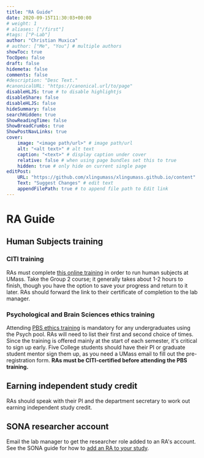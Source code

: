 ```yaml
---
title: "RA Guide"
date: 2020-09-15T11:30:03+00:00
# weight: 1
# aliases: ["/first"]
#tags: ["P-Lab"]
author: "Christian Muxica"
# author: ["Me", "You"] # multiple authors
showToc: true
TocOpen: false
draft: false
hidemeta: false
comments: false
#description: "Desc Text."
#canonicalURL: "https://canonical.url/to/page"
disableHLJS: true # to disable highlightjs
disableShare: false
disableHLJS: false
hideSummary: false
searchHidden: true
ShowReadingTime: false
ShowBreadCrumbs: true
ShowPostNavLinks: true
cover:
    image: "<image path/url>" # image path/url
    alt: "<alt text>" # alt text
    caption: "<text>" # display caption under cover
    relative: false # when using page bundles set this to true
    hidden: true # only hide on current single page
editPost:
    URL: "https://github.com/xlingumass/xlingumass.github.io/content"
    Text: "Suggest Changes" # edit text
    appendFilePath: true # to append file path to Edit link
---
```


# RA Guide

## Human Subjects training

### CITI training

RAs must complete [this online training](https://www.umass.edu/research/compliance/human-subjects-irb/training-education-and-outreach/citi-training-human-subjects-research) in order to run human subjects at UMass. Take the Group 2 course; it generally takes about 1-2 hours to finish, though you have the option to save your progress and return to it later. RAs should forward the link to their certificate of completion to the lab manager.

### Psychological and Brain Sciences ethics training

Attending [PBS ethics training](https://www.umass.edu/pbs/undergraduate/ras-tas-internships-independent-studies) is mandatory for any undergraduates using the Psych pool. RAs will need to list their first and second choice of times. Since the training is offered mainly at the start of each semester, it's critical to sign up early. Five College students should have their PI or graduate student mentor sign them up, as you need a UMass email to fill out the pre-registration form. **RAs must be CITI-certified before attending the PBS training.**

## Earning independent study credit

RAs should speak with their PI and the department secretary to work out earning independent study credit. 

## SONA researcher account

Email the lab manager to get the researcher role added to an RA's account. See the SONA guide for how to [add an RA to your study](https://xlingumass.github.io/ling-sona/#adding-ras).